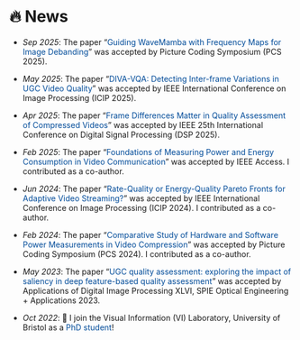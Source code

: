 <style>
a.noul {
  color: #024c9a;
  text-decoration: none;
}
a.noul:hover {
  color: #0366d6; 
}
</style>

# 🔥 News
- *Sep 2025*: The paper “<a class="noul" href="https://arxiv.org/abs/2508.11331">Guiding WaveMamba with Frequency Maps for Image Debanding</a>” was accepted by Picture Coding Symposium (PCS 2025).
  
- *May 2025*: The paper “<a class="noul" href="https://ieeexplore.ieee.org/document/11084568">DIVA-VQA: Detecting Inter-frame Variations in UGC Video Quality</a>” was accepted by IEEE International Conference on Image Processing (ICIP 2025).
  
- *Apr 2025*: The paper “<a class="noul" href="https://ieeexplore.ieee.org/document/11075040">Frame Differences Matter in Quality Assessment of Compressed Videos</a>” was accepted by IEEE 25th International Conference on Digital Signal Processing (DSP 2025).

- *Feb 2025*: The paper “<a class="noul" href="https://ieeexplore.ieee.org/document/10904224">Foundations of Measuring Power and Energy Consumption in Video Communication</a>” was accepted by IEEE Access. I contributed as a co-author.
  
- *Jun 2024*: The paper “<a class="noul" href="https://ieeexplore.ieee.org/document/10648088">Rate-Quality or Energy-Quality Pareto Fronts for Adaptive Video Streaming?</a>” was accepted by IEEE International Conference on Image Processing (ICIP 2024). I contributed as a co-author.
  
- *Feb 2024*: The paper “<a class="noul" href="https://ieeexplore.ieee.org/document/10566286">Comparative Study of Hardware and Software Power Measurements in Video Compression</a>” was accepted by Picture Coding Symposium (PCS 2024). I contributed as a co-author.
  
- *May 2023*: The paper “<a class="noul" href="https://www.spiedigitallibrary.org/conference-proceedings-of-spie/12674/1267418/UGC-quality-assessment--exploring-the-impact-of-saliency-in/10.1117/12.2676136.short?SSO=1">UGC quality assessment: exploring the impact of saliency in deep feature-based quality assessment</a>” was accepted by Applications of Digital Image Processing XLVI, SPIE Optical Engineering + Applications 2023.
  
- *Oct 2022*: 💪 I join the Visual Information (VI) Laboratory, University of Bristol as a <a class="noul" href="https://research-information.bris.ac.uk/en/persons/xinyi-wang">PhD student</a>!
